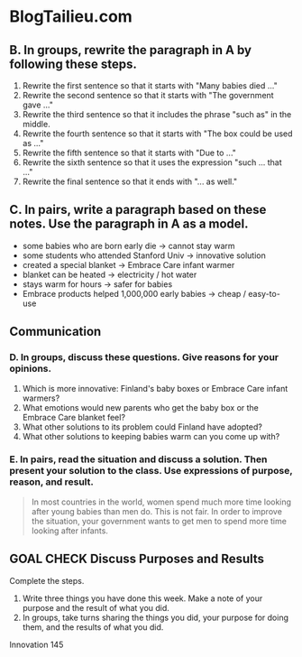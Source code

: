 # BlogTailieu.com

## B. In groups, rewrite the paragraph in A by following these steps.

1. Rewrite the first sentence so that it starts with "Many babies died ..."
2. Rewrite the second sentence so that it starts with "The government gave ..."
3. Rewrite the third sentence so that it includes the phrase "such as" in the middle.
4. Rewrite the fourth sentence so that it starts with "The box could be used as ..."
5. Rewrite the fifth sentence so that it starts with "Due to ..."
6. Rewrite the sixth sentence so that it uses the expression "such ... that ..."
7. Rewrite the final sentence so that it ends with "... as well."

## C. In pairs, write a paragraph based on these notes. Use the paragraph in A as a model.

- some babies who are born early die → cannot stay warm
- some students who attended Stanford Univ → innovative solution
- created a special blanket → Embrace Care infant warmer
- blanket can be heated → electricity / hot water
- stays warm for hours → safer for babies
- Embrace products helped 1,000,000 early babies → cheap / easy-to-use

## Communication

### D. In groups, discuss these questions. Give reasons for your opinions.

1. Which is more innovative: Finland's baby boxes or Embrace Care infant warmers?
2. What emotions would new parents who get the baby box or the Embrace Care blanket feel?
3. What other solutions to its problem could Finland have adopted?
4. What other solutions to keeping babies warm can you come up with?

### E. In pairs, read the situation and discuss a solution. Then present your solution to the class. Use expressions of purpose, reason, and result.

> In most countries in the world, women spend much more time looking after young babies than men do. This is not fair. In order to improve the situation, your government wants to get men to spend more time looking after infants.

## GOAL CHECK Discuss Purposes and Results

Complete the steps.

1. Write three things you have done this week. Make a note of your purpose and the result of what you did.
2. In groups, take turns sharing the things you did, your purpose for doing them, and the results of what you did.

Innovation 145